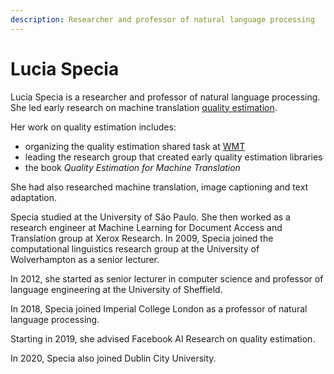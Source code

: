 ```yaml
---
description: Researcher and professor of natural language processing
---
```

# Lucia Specia
Lucia Specia is a researcher and professor of natural language processing.
She led early research on machine translation [quality estimation](/quality/quality-estimation.md).

Her work on quality estimation includes:
* organizing the quality estimation shared task at [WMT](/community/wmt.md)
* leading the research group that created early quality estimation libraries
* the book *Quality Estimation for Machine Translation*

She had also researched machine translation, image captioning and text adaptation.

Specia studied at the University of São Paulo.  She then worked as a research engineer at Machine Learning for Document Access and Translation group at Xerox Research.  In 2009, Specia joined the computational linguistics research group at the University of Wolverhampton as a senior lecturer.

In 2012, she started as senior lecturer in computer science and professor of language engineering at the University of Sheffield.

In 2018, Specia joined Imperial College London as a professor of natural language processing. 

Starting in 2019, she advised Facebook AI Research on quality estimation.

In 2020, Specia also joined Dublin City University.
